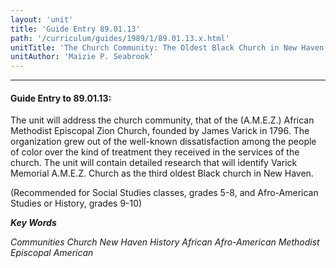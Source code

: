 ```yaml
---
layout: 'unit'
title: 'Guide Entry 89.01.13'
path: '/curriculum/guides/1989/1/89.01.13.x.html'
unitTitle: 'The Church Community: The Oldest Black Church in New Haven, Past and Present'
unitAuthor: 'Maizie P. Seabrook'
---
```


<body>
<hr/>
 <h4>
  Guide Entry to 89.01.13:
 </h4>
 The unit will address the church community, that of the (A.M.E.Z.) African Methodist Episcopal Zion Church, founded by James Varick in 1796. The organization grew out of the well-known dissatisfaction among the people of color over the kind of treatment they received in the services of the church. The unit will contain detailed research that will identify Varick Memorial A.M.E.Z. Church as the third oldest Black church in New Haven.
 <p>
  (Recommended for Social Studies classes, grades 5-8, and Afro-American Studies or History, grades 9-10)
 </p>
<p>
  <b>
   <i>
    Key Words
   </i>
  </b>
  <br/>
 </p>
 <p>
  <i>
   Communities Church New Haven History African Afro-American Methodist Episcopal American
  </i>
 </p>

</body>
